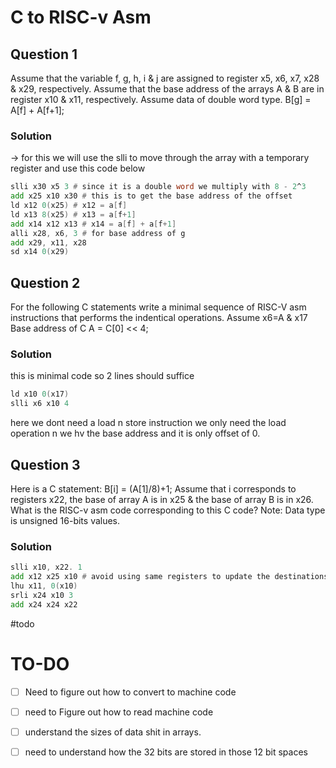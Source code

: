 # C to RISC-v Asm

## Question 1
Assume that the variable f, g, h, i & j are assigned to register x5, x6, x7, x28 & x29, respectively. Assume that the base address of the arrays A & B are in register x10 & x11, respectively. Assume data of double word type.
B[g] = A[f] + A[f+1];

### Solution
-> for this we will use the slli to move through the array with a temporary register and use this code below 
```asm
slli x30 x5 3 # since it is a double word we multiply with 8 - 2^3 
add x25 x10 x30 # this is to get the base address of the offset
ld x12 0(x25) # x12 = a[f]
ld x13 8(x25) # x13 = a[f+1]
add x14 x12 x13 # x14 = a[f] + a[f+1]
alli x28, x6, 3 # for base address of g
add x29, x11, x28
sd x14 0(x29)
```


## Question 2
For the following C statements write a minimal sequence of RISC-V asm instructions that performs the indentical operations. Assume x6=A & x17 Base address of C
A = C[0] << 4;

### Solution
this is minimal code so 2 lines should suffice
```asm
ld x10 0(x17)
slli x6 x10 4
```
here we dont need a load n store instruction 
we only need the load operation n we hv the base address and it is only offset of 0.

## Question 3
Here is a C statement:
B[i] = (A[1]/8)+1;
Assume that i corresponds to registers x22, the base of array A is in x25 & the base of array B is in x26. What is the RISC-v asm code corresponding to this C code?
Note: Data type is unsigned 16-bits values.

### Solution
```asm
slli x10, x22. 1
add x12 x25 x10 # avoid using same registers to update the destinations
lhu x11, 0(x10)
srli x24 x10 3
add x24 x24 x22

```
#todo 

# TO-DO
- [ ] Need to figure out how to convert to machine code
- [ ] need to Figure out how to read machine code 
- [ ] understand the sizes of data shit in arrays.
- [ ] need to understand how the 32 bits are stored in those 12 bit spaces


